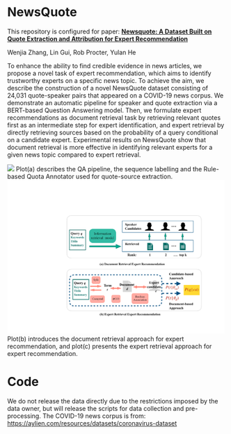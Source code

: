 # NewsQuote
This repository is configured for paper: 
[**Newsquote: A Dataset Built on Quote Extraction and Attribution for Expert Recommendation**](https://arxiv.org/abs/2305.04825)

Wenjia Zhang, Lin Gui, Rob Procter, Yulan He

To enhance the ability to find credible evidence in news articles, we propose a novel task of expert recommendation, which aims to identify trustworthy experts on a specific news topic. To achieve the aim, we describe the construction of a novel NewsQuote dataset consisting of 24,031 quote-speaker pairs that appeared on a COVID-19 news corpus. We demonstrate an automatic pipeline for speaker and quote extraction via a BERT-based Question Answering model. Then, we formulate expert recommendations as document retrieval task by retrieving relevant quotes first as an intermediate step for expert identification, and expert retrieval by directly retrieving sources based on the probability of a query conditional on a candidate expert. Experimental results on NewsQuote show that document retrieval is more effective in identifying relevant experts for a given news topic compared to expert retrieval.


<img src="[https://github.com/WenjiaZh/NewsQuote/blob/main/quoteextract.pdf](https://github.com/WenjiaZh/NewsQuote/blob/main/expranking.pdf)" width="500">
Plot(a) describes the QA pipeline, the sequence labelling and the Rule-based Quota Annotator used for quote-source extraction. 

<img src="https://github.com/WenjiaZh/NewsQuote/blob/main/expranking.pdf" width="500">
 Plot(b) introduces the document retrieval approach for expert recommendation, and plot(c) presents the expert retrieval approach for expert recommendation.

# Code
We do not release the data directly due to the restrictions imposed by the data owner, but will release the scripts for data collection and pre-processing.
The COVID-19 news corpus is from: https://aylien.com/resources/datasets/coronavirus-dataset 







